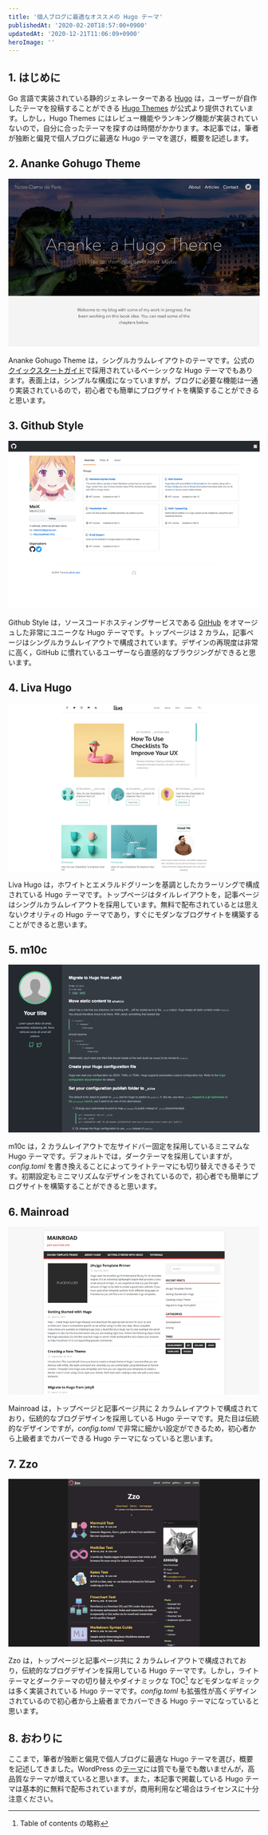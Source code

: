 ```yaml
---
title: '個人ブログに最適なオススメの Hugo テーマ'
publishedAt: '2020-02-20T18:57:00+0900'
updatedAt: '2020-12-21T11:06:09+0900'
heroImage: ''
---
```


## 1. はじめに

Go 言語で実装されている静的ジェネレーターである [Hugo](https://gohugo.io/) は，ユーザーが自作したテーマを投稿することができる [
Hugo Themes](https://themes.gohugo.io/) が公式より提供されています。しかし，Hugo Themes にはレビュー機能やランキング機能が実装されていないので，自分に合ったテーマを探すのは時間がかかります。本記事では，筆者が独断と偏見で個人ブログに最適な Hugo テーマを選び，概要を記述します。

## 2. Ananke Gohugo Theme

[![Ananke Gohugo Theme](dc7f600aa7827d786c7e3175b83588f8.png)](https://themes.gohugo.io/gohugo-theme-ananke/)

Ananke Gohugo Theme は，シングルカラムレイアウトのテーマです。公式の[クイックスタートガイド](https://gohugo.io/getting-started/quick-start/)で採用されているベーシックな Hugo テーマでもあります。表面上は，シンプルな構成になっていますが，ブログに必要な機能は一通り実装されているので，初心者でも簡単にブログサイトを構築することができると思います。

## 3. Github Style

[![Github Style](6aae26a37352e1e25b39c6ed9eb4800b.png)](https://themes.gohugo.io/github-style/)

Github Style は，ソースコードホスティングサービスである [GitHub](https://github.com/) をオマージュした非常にユニークな Hugo テーマです。トップページは 2 カラム，記事ページはシングルカラムレイアウトで構成されています。デザインの再現度は非常に高く，GitHub に慣れているユーザーなら直感的なブラウジングができると思います。

## 4. Liva Hugo

[![Liva Hugo](531fe84703d7b79e0b126966531eb937.png)](https://themes.gohugo.io/liva-hugo/)

Liva Hugo は，ホワイトとエメラルドグリーンを基調としたカラーリングで構成されている Hugo テーマです。トップページはタイルレイアウトを，記事ページはシングルカラムレイアウトを採用しています。無料で配布されているとは思えないクオリティの Hugo テーマであり，すぐにモダンなブログサイトを構築することができると思います。

## 5. m10c

[![m10c](ec8116248fc4a9bd595f7338a0de35eb.png)](https://themes.gohugo.io/hugo-theme-m10c/)

m10c は，2 カラムレイアウトで左サイドバー固定を採用しているミニマムな Hugo テーマです。デフォルトでは，ダークテーマを採用していますが，_config.toml_ を書き換えることによってライトテーマにも切り替えできるそうです。初期設定もミニマリズムなデザインをされているので，初心者でも簡単にブログサイトを構築することができると思います。

## 6. Mainroad

[![Mainroad](fae0dd41fec8a114e56512bfaa7ec192.png)](https://themes.gohugo.io/mainroad/)

Mainroad は，トップページと記事ページ共に 2 カラムレイアウトで構成されており，伝統的なブログデザインを採用している Hugo テーマです。見た目は伝統的なデザインですが，_config.toml_ で非常に細かい設定ができるため，初心者から上級者までカバーできる Hugo テーマになっていると思います。

## 7. Zzo

[![Zzo](2cc91842639b596c3d878aacd10e7dac.png)](https://themes.gohugo.io/hugo-theme-zzo/)

Zzo は，トップページと記事ページ共に 2 カラムレイアウトで構成されており，伝統的なブログデザインを採用している Hugo テーマです。しかし，ライトテーマとダークテーマの切り替えやダイナミックな TOC[^1] などモダンなギミックは多く実装されている Hugo テーマです。_config.toml_ も拡張性が高くデザインされているので初心者から上級者までカバーできる Hugo テーマになっていると思います。

[^1]: Table of contents の略称

## 8. おわりに

ここまで，筆者が独断と偏見で個人ブログに最適な Hugo テーマを選び，概要を記述してきました。WordPress の[テーマ](https://ja.wordpress.org/themes/browse/popular/)には質でも量でも敵いませんが，高品質なテーマが増えていると思います。また，本記事で掲載している Hugo テーマは基本的に無料で配布されていますが，商用利用など場合はライセンスに十分注意ください。
